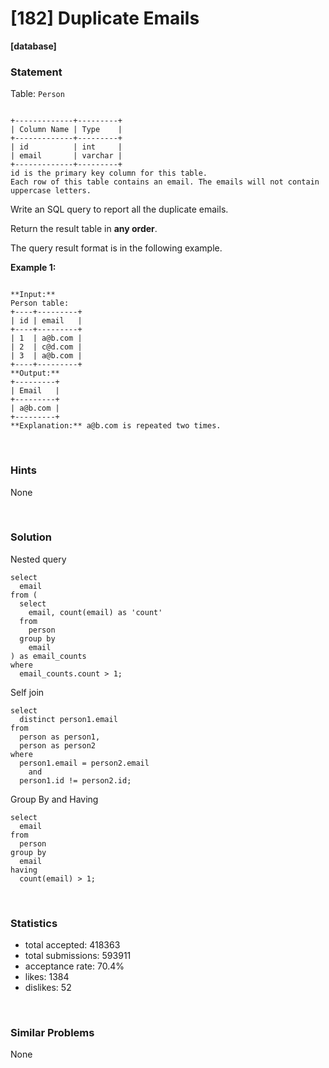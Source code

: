 # [182] Duplicate Emails

**[database]**

### Statement

Table: `Person`

```

+-------------+---------+
| Column Name | Type    |
+-------------+---------+
| id          | int     |
| email       | varchar |
+-------------+---------+
id is the primary key column for this table.
Each row of this table contains an email. The emails will not contain uppercase letters.

```




Write an SQL query to report all the duplicate emails.

Return the result table in **any order**.

The query result format is in the following example.


**Example 1:**

```

**Input:** 
Person table:
+----+---------+
| id | email   |
+----+---------+
| 1  | a@b.com |
| 2  | c@d.com |
| 3  | a@b.com |
+----+---------+
**Output:** 
+---------+
| Email   |
+---------+
| a@b.com |
+---------+
**Explanation:** a@b.com is repeated two times.

```


<br>

### Hints

None

<br>

### Solution

Nested query

```mysql
select
  email
from (
  select
    email, count(email) as 'count'
  from
    person
  group by
    email
) as email_counts
where
  email_counts.count > 1;
```

Self join

```mysql
select
  distinct person1.email
from
  person as person1,
  person as person2
where
  person1.email = person2.email
    and
  person1.id != person2.id;
```

Group By and Having

```mysql
select
  email
from
  person
group by
  email
having
  count(email) > 1;
```

<br>

### Statistics

- total accepted: 418363
- total submissions: 593911
- acceptance rate: 70.4%
- likes: 1384
- dislikes: 52

<br>

### Similar Problems

None
